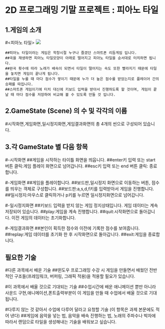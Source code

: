 2D 프로그래밍 기말 프로젝트 : 피아노 타일
============================
1.게임의 소개
---------------
#<피아노 타일>
<img src="https://github.com/limboboat/2017182034limbo/issues/1#issue-708781565">

	##피아노 타일이라는 게임은 학창시절 누구나 즐겼던 스마트폰 리듬게임 입니다.
	##곡을 재생하면 피아노 타일모양이 아래로 떨어지고 피아노 타일을 순서대로 터치하면 됩니다.
	##완곡 횟수에 따라 노래가 배속이 되면서 타일이 떨어지는 속도 또한 빨라지기 때문에 타일을 놓치면 게임이 끝나게 됩니다.
	##타일을 누를 때 마다 점수가 쌓이기 때문에 누가 더 높은 점수를 받았는지로 플레이어 간의 승패를 따집니다.
	##스마트폰 게임이기에 터치 대신에 키보드 입력을 받아서 진행하도록 할 것이며, 게임이 끝날 때 마다 점수를 저장하여 비교해 볼 수 있도록 만들 것 입니다.

2.GameState (Scene) 의 수 및 각각의 이름
--------------------------------------------------
#시작화면,게임화면,일시정지화면,게임결과화면의 총 4개의 씬으로 구성되어 있습니다.

3.각 GameState 별 다음 항목
--------------------------------
#-시작화면
	##게임을 시작하는 타이틀 화면을 띄웁니다.
	##enter키 입력 또는 start 버튼 클릭:게임 플레이 화면으로 넘어갑니다.
	##esc키 입력 또는 end 버튼 클릭: 종료합니다.
 
#-게임화면
	##게임을 플레이합니다.
	##보드판,일시정지 화면으로 이동하는 버튼, 점수를 띄우는 객체로 구성합니다.
	##보드판:a,s,d,f키를 입력받아서 게임을 진행합니다.
	##일시정지:마우스로 클릭하거나 p키를 누르면 일시정지화면으로 넘어갑니다.

#-일시정지화면
	##키보드 입력을 받지 않는 게임 정지상태입니다. 게임 데이터는 계속 저장되어 있습니다.
	##play:게임을 계속 진행합니다.
	##quit:시작화면으로 돌아갑니다. 이전 게임의 데이터는 초기화합니다.

#-게임결과화면
	##본인이 획득한 점수와 이전에 기록한 점수를 보여줍니다.
	##replay:게임 데이터를 초기화 한 후 시작화면으로 돌아갑니다.
	##exit:게임을 종료합니다.

필요한 기술
-------------
#다른 과목에서 배운 기술
	##윈도우 프로그래밍 수강 시 게임을 만들면서 배웠던 전반적인 구조들(프레임워크, 버퍼링, 그래픽 적용)을 적용할 필요가 있습니다.  

#이 과목에서 배울 것으로 기대되는 기술
	##수업시간에 배운 애니메이션 뿐만 아니라 사운드 구현,애니메이션,폰트출력부분이 이 게임을 만들 때 수업에서 배울 것으로 기대됩니다.

#다루지 않는 것 같아서 수업에 다루어 달라고 요청할 기술 (이 항목은 과제 본문에도 적어 낸다)
	##게임에 음악을 넣는 법, 음악을 배속 진행하는 법, 노래의 주파수나 박자에 따라서 랜덤으로 타일을 생성해내는 기술을 배워보고 싶습니다.